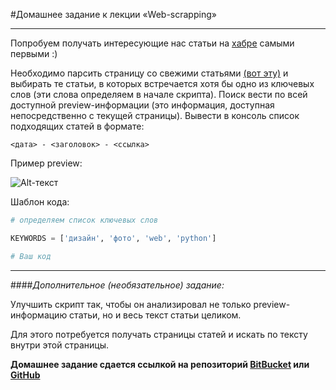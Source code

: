 #Домашнее задание к лекции «Web-scrapping»

---
Попробуем получать интересующие нас статьи на [хабре](https://habr.com/) самыми первыми :)

Необходимо парсить страницу со свежими статьями [(вот эту)](https://habr.com/ru/all/) и выбирать те статьи, в которых 
встречается хотя бы одно из ключевых слов (эти слова определяем в начале скрипта). Поиск вести по всей доступной 
preview-информации (это информация, доступная непосредственно с текущей страницы). 
Вывести в консоль список подходящих статей в формате: 

`<дата> - <заголовок> - <ссылка>`

Пример preview:

![Alt-текст](https://github.com/netology-code/py-homeworks-advanced/raw/master/6.Web-scrapping/preview.png)

Шаблон кода:

```Python    
# определяем список ключевых слов

KEYWORDS = ['дизайн', 'фото', 'web', 'python']

# Ваш код
``` 

___
####_Дополнительное (необязательное) задание:_

Улучшить скрипт так, чтобы он анализировал не только preview-информацию статьи, но и весь текст статьи целиком.

Для этого потребуется получать страницы статей и искать по тексту внутри этой страницы.

**Домашнее задание сдается ссылкой на репозиторий [BitBucket](https://bitbucket.org/) или [GitHub](https://github.com/)**